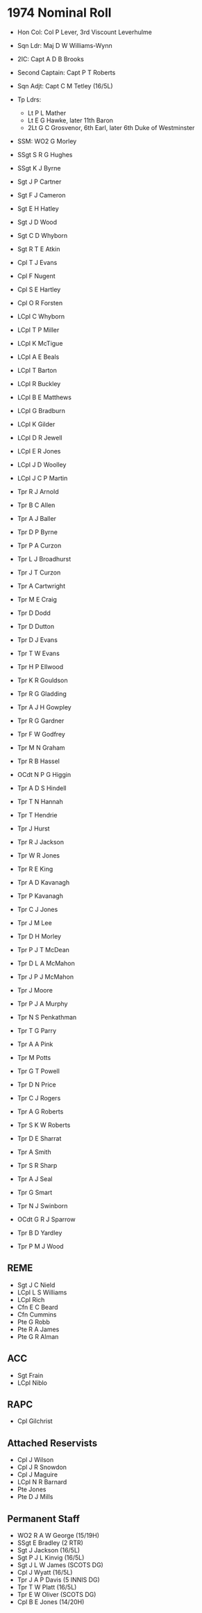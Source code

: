 # 1974 Nominal Roll

* Hon Col: Col P Lever, 3rd Viscount Leverhulme
* Sqn Ldr: Maj D W Williams-Wynn
* 2IC: Capt A D B Brooks
* Second Captain: Capt P T Roberts
* Sqn Adjt: Capt C M Tetley (16/5L)
* Tp Ldrs:
  * Lt P L Mather
  * Lt E G Hawke, later 11th Baron
  * 2Lt G C Grosvenor, 6th Earl, later 6th Duke of Westminster
* SSM: WO2 G Morley

* SSgt S R G Hughes
* SSgt K J Byrne
* Sgt J P Cartner
* Sgt F J Cameron
* Sgt E H Hatley
* Sgt J D Wood
* Sgt C D Whyborn
* Sgt R T E Atkin
* Cpl T J Evans
* Cpl F Nugent
* Cpl S E Hartley
* Cpl O R Forsten
* LCpl C Whyborn
* LCpl T P Miller
* LCpl K McTigue
* LCpl A E Beals
* LCpl T Barton
* LCpl R Buckley
* LCpl B E Matthews
* LCpl G Bradburn
* LCpl K Gilder
* LCpl D R Jewell
* LCpl E R Jones
* LCpl J D Woolley
* LCpl J C P Martin
* Tpr R J Arnold
* Tpr B C Allen
* Tpr A J Baller
* Tpr D P Byrne
* Tpr P A Curzon
* Tpr L J Broadhurst
* Tpr J T Curzon
* Tpr A Cartwright
* Tpr M E Craig
* Tpr D Dodd
* Tpr D Dutton
* Tpr D J Evans
* Tpr T W Evans
* Tpr H P Ellwood
* Tpr K R Gouldson
* Tpr R G Gladding
* Tpr A J H Gowpley
* Tpr R G Gardner
* Tpr F W Godfrey
* Tpr M N Graham
* Tpr R B Hassel
* OCdt N P G Higgin
* Tpr A D S Hindell
* Tpr T N Hannah
* Tpr T Hendrie
* Tpr J Hurst
* Tpr R J Jackson
* Tpr W R Jones
* Tpr R E King
* Tpr A D Kavanagh
* Tpr P Kavanagh
* Tpr C J Jones
* Tpr J M Lee
* Tpr D H Morley
* Tpr P J T McDean
* Tpr D L A McMahon
* Tpr J P J McMahon
* Tpr J Moore
* Tpr P J A Murphy
* Tpr N S Penkathman
* Tpr T G Parry
* Tpr A A Pink
* Tpr M Potts
* Tpr G T Powell
* Tpr D N Price
* Tpr C J Rogers
* Tpr A G Roberts
* Tpr S K W Roberts
* Tpr D E Sharrat
* Tpr A Smith
* Tpr S R Sharp
* Tpr A J Seal
* Tpr G Smart
* Tpr N J Swinborn
* OCdt G R J Sparrow
* Tpr B D Yardley
* Tpr P M J Wood

## REME

* Sgt J C Nield
* LCpl L S Williams
* LCpl Rich
* Cfn E C Beard
* Cfn Cummins
* Pte G Robb
* Pte R A James
* Pte G R Alman

## ACC

* Sgt Frain
* LCpl Niblo

## RAPC

* Cpl Gilchrist

## Attached Reservists

* Cpl J Wilson
* Cpl J R Snowdon
* Cpl J Maguire
* LCpl N R Barnard
* Pte Jones
* Pte D J Mills

## Permanent Staff

* WO2 R A W George (15/19H)
* SSgt E Bradley (2 RTR)
* Sgt J Jackson (16/5L)
* Sgt P J L Kinvig (16/5L)
* Sgt J L W James (SCOTS DG)
* Cpl J Wyatt (16/5L)
* Tpr J A P Davis (5 INNIS DG)
* Tpr T W Platt (16/5L)
* Tpr E W Oliver (SCOTS DG)
* Cpl B E Jones (14/20H)
